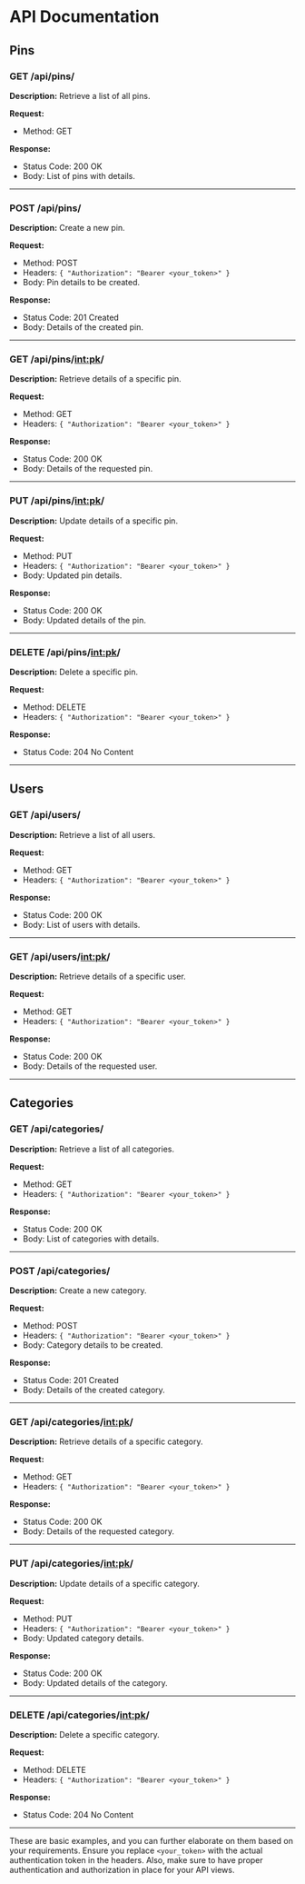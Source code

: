 # API Documentation

## Pins

### GET /api/pins/

**Description:**
Retrieve a list of all pins.

**Request:**
- Method: GET

**Response:**
- Status Code: 200 OK
- Body: List of pins with details.

---

### POST /api/pins/

**Description:**
Create a new pin.

**Request:**
- Method: POST
- Headers: `{ "Authorization": "Bearer <your_token>" }`
- Body: Pin details to be created.

**Response:**
- Status Code: 201 Created
- Body: Details of the created pin.

---

### GET /api/pins/<int:pk>/

**Description:**
Retrieve details of a specific pin.

**Request:**
- Method: GET
- Headers: `{ "Authorization": "Bearer <your_token>" }`

**Response:**
- Status Code: 200 OK
- Body: Details of the requested pin.

---

### PUT /api/pins/<int:pk>/

**Description:**
Update details of a specific pin.

**Request:**
- Method: PUT
- Headers: `{ "Authorization": "Bearer <your_token>" }`
- Body: Updated pin details.

**Response:**
- Status Code: 200 OK
- Body: Updated details of the pin.

---

### DELETE /api/pins/<int:pk>/

**Description:**
Delete a specific pin.

**Request:**
- Method: DELETE
- Headers: `{ "Authorization": "Bearer <your_token>" }`

**Response:**
- Status Code: 204 No Content

---

## Users

### GET /api/users/

**Description:**
Retrieve a list of all users.

**Request:**
- Method: GET
- Headers: `{ "Authorization": "Bearer <your_token>" }`

**Response:**
- Status Code: 200 OK
- Body: List of users with details.

---

### GET /api/users/<int:pk>/

**Description:**
Retrieve details of a specific user.

**Request:**
- Method: GET
- Headers: `{ "Authorization": "Bearer <your_token>" }`

**Response:**
- Status Code: 200 OK
- Body: Details of the requested user.

---

## Categories

### GET /api/categories/

**Description:**
Retrieve a list of all categories.

**Request:**
- Method: GET
- Headers: `{ "Authorization": "Bearer <your_token>" }`

**Response:**
- Status Code: 200 OK
- Body: List of categories with details.

---

### POST /api/categories/

**Description:**
Create a new category.

**Request:**
- Method: POST
- Headers: `{ "Authorization": "Bearer <your_token>" }`
- Body: Category details to be created.

**Response:**
- Status Code: 201 Created
- Body: Details of the created category.

---

### GET /api/categories/<int:pk>/

**Description:**
Retrieve details of a specific category.

**Request:**
- Method: GET
- Headers: `{ "Authorization": "Bearer <your_token>" }`

**Response:**
- Status Code: 200 OK
- Body: Details of the requested category.

---

### PUT /api/categories/<int:pk>/

**Description:**
Update details of a specific category.

**Request:**
- Method: PUT
- Headers: `{ "Authorization": "Bearer <your_token>" }`
- Body: Updated category details.

**Response:**
- Status Code: 200 OK
- Body: Updated details of the category.

---

### DELETE /api/categories/<int:pk>/

**Description:**
Delete a specific category.

**Request:**
- Method: DELETE
- Headers: `{ "Authorization": "Bearer <your_token>" }`

**Response:**
- Status Code: 204 No Content

---

These are basic examples, and you can further elaborate on them based on your requirements. Ensure you replace `<your_token>` with the actual authentication token in the headers. Also, make sure to have proper authentication and authorization in place for your API views.
